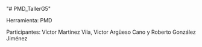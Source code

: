 "# PMD_TallerG5" 

Herramienta: PMD

Participantes: Víctor Martínez Vila, Victor Argüeso Cano y Roberto González Jiménez

